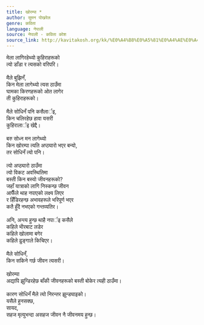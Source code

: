 ```yaml
---
title: खोरम्पा *
author: सुमन पोखरेल
genre: कविता
language: नेपाली
source: नेपाली - कविता कोश
source_link: http://kavitakosh.org/kk/%E0%A4%B8%E0%A5%81%E0%A4%AE%E0%A4%A8_%E0%A4%AA%E0%A5%8B%E0%A4%96%E0%A4%B0%E0%A5%87%E0%A4%B2
---
```


मेला लागिरहेथ्यो कुहिराहरूको  
त्यो डाँडा र त्यसको वरिपरि।  
   
मैले बुझिनँ,  
किन मेला लागेथ्यो त्यस ठाउँमा  
घामका किरणहरूको ओत लागेर  
ती कुहिराहरूको।  
   
मैले सोधिनँ पनि कसैलार्इ,  
किन चलिरहेछ हावा यसरी  
कुहिरालार्इ खेद्दै।  
   
बरु सोध्न मन लागेथ्यो  
किन खोरम्पा त्यति अप्ठ्यारो भएर बन्यो,  
तर सोधिनँ त्यो पनि।  
   
त्यो अप्ठ्यारो ठाउँमा  
त्यो विकट अवस्थितिमा  
बस्ती किन बस्यो जीवनहरूको?  
जहाँ यात्राको लागि निस्कन्छ जीवन  
आफैँले थाह नपाएको लक्ष्य लिएर  
र हिँडिरहन्छ अभावहरूले भरिपूर्ण भएर  
कतै हुँदै नभएको गन्तव्यतिर।  
   
अनि, अन्त्य हुन्छ थाहै नपार्इ कसैले  
कहिले भीरबाट लडेर  
कहिले खोलामा बगेर  
कहिले ढुङ्गाले किचिएर।  
   
मैले सोधिनँ,  
किन सकिने गर्छ जीवन त्यसरी।  
   
खोरम्पा  
अद्यापि झुन्डिरहेछ बाँकी जीवनहरूको बस्ती बोकेर त्यही ठाउँमा।  
   
कारण सोधिनँ मैले त्यो निरन्तर झुन्ड्याइको।  
यसैले हुनसक्छ,  
सायद,  
सहज मृत्युभन्दा असहज जीवन नै जीवनमय हुन्छ।
